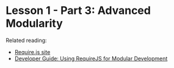 # Lesson 1 - Part 3: Advanced Modularity

Related reading:

   * [Require.js site](http://requirejs.org/)
   * [Developer Guide: Using RequireJS for Modular Development](https://docs.oracle.com/middleware/jet410/jet/developer/GUID-036D9234-FBB6-41C0-9388-F471A59D7AD1.htm#JETDG178)